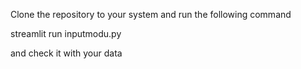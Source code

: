 Clone the repository to your system and run the following command 

streamlit run inputmodu.py 

and check it with your data 
